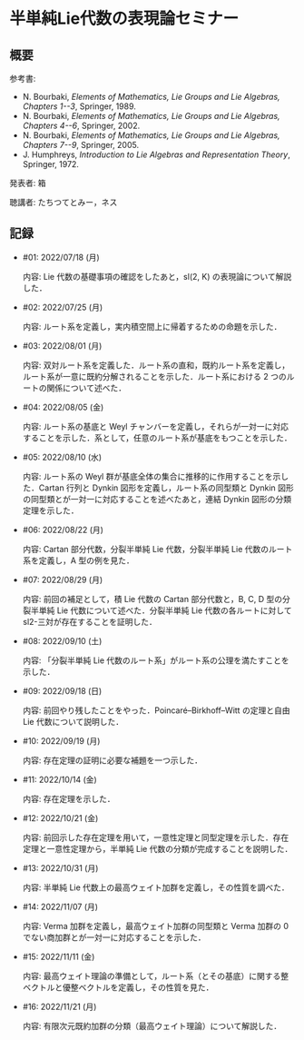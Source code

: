 # 半単純Lie代数の表現論セミナー

## 概要

参考書:

* N. Bourbaki, *Elements of Mathematics, Lie Groups and Lie Algebras, Chapters 1--3*, Springer, 1989.
* N. Bourbaki, *Elements of Mathematics, Lie Groups and Lie Algebras, Chapters 4--6*, Springer, 2002.
* N. Bourbaki, *Elements of Mathematics, Lie Groups and Lie Algebras, Chapters 7--9*, Springer, 2005.
* J. Humphreys, *Introduction to Lie Algebras and Representation Theory*, Springer, 1972.

発表者: 箱

聴講者: たちつてとみー，ネス

## 記録

* \#01: 2022/07/18 (月)

  内容: Lie 代数の基礎事項の確認をしたあと，sl(2, K) の表現論について解説した．

* \#02: 2022/07/25 (月)

  内容: ルート系を定義し，実内積空間上に帰着するための命題を示した．

* \#03: 2022/08/01 (月)

  内容: 双対ルート系を定義した．ルート系の直和，既約ルート系を定義し，ルート系が一意に既約分解されることを示した．ルート系における 2 つのルートの関係について述べた．

* \#04: 2022/08/05 (金)

  内容: ルート系の基底と Weyl チャンバーを定義し，それらが一対一に対応することを示した．系として，任意のルート系が基底をもつことを示した．

* \#05: 2022/08/10 (水)

  内容: ルート系の Weyl 群が基底全体の集合に推移的に作用することを示した．Cartan 行列と Dynkin 図形を定義し，ルート系の同型類と Dynkin 図形の同型類とが一対一に対応することを述べたあと，連結 Dynkin 図形の分類定理を示した．

* \#06: 2022/08/22 (月)

  内容: Cartan 部分代数，分裂半単純 Lie 代数，分裂半単純 Lie 代数のルート系を定義し，A 型の例を見た．

* \#07: 2022/08/29 (月)

  内容: 前回の補足として，積 Lie 代数の Cartan 部分代数と，B, C, D 型の分裂半単純 Lie 代数について述べた．分裂半単純 Lie 代数の各ルートに対して sl2-三対が存在することを証明した．

* \#08: 2022/09/10 (土)

  内容: 「分裂半単純 Lie 代数のルート系」がルート系の公理を満たすことを示した．

* \#09: 2022/09/18 (日)

  内容: 前回やり残したことをやった．Poincaré–Birkhoff–Witt の定理と自由 Lie 代数について説明した．

* \#10: 2022/09/19 (月)

  内容: 存在定理の証明に必要な補題を一つ示した．

* \#11: 2022/10/14 (金)

  内容: 存在定理を示した．

* \#12: 2022/10/21 (金)

  内容: 前回示した存在定理を用いて，一意性定理と同型定理を示した．存在定理と一意性定理から，半単純 Lie 代数の分類が完成することを説明した．

* \#13: 2022/10/31 (月)

  内容: 半単純 Lie 代数上の最高ウェイト加群を定義し，その性質を調べた．

* \#14: 2022/11/07 (月)

  内容: Verma 加群を定義し，最高ウェイト加群の同型類と Verma 加群の 0 でない商加群とが一対一に対応することを示した．

* \#15: 2022/11/11 (金)

  内容: 最高ウェイト理論の準備として，ルート系（とその基底）に関する整ベクトルと優整ベクトルを定義し，その性質を見た．

* \#16: 2022/11/21 (月)

  内容: 有限次元既約加群の分類（最高ウェイト理論）について解説した．
